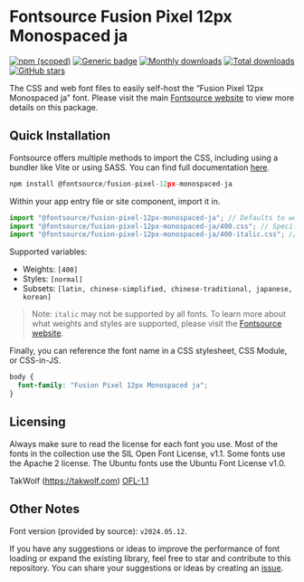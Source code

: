 # Fontsource Fusion Pixel 12px Monospaced ja

[![npm (scoped)](https://img.shields.io/npm/v/@fontsource/fusion-pixel-12px-monospaced-ja?color=brightgreen)](https://www.npmjs.com/package/@fontsource/fusion-pixel-12px-monospaced-ja) [![Generic badge](https://img.shields.io/badge/fontsource-passing-brightgreen)](https://github.com/fontsource/fontsource) [![Monthly downloads](https://badgen.net/npm/dm/@fontsource/fusion-pixel-12px-monospaced-ja)](https://github.com/fontsource/fontsource) [![Total downloads](https://badgen.net/npm/dt/@fontsource/fusion-pixel-12px-monospaced-ja)](https://github.com/fontsource/fontsource) [![GitHub stars](https://img.shields.io/github/stars/fontsource/fontsource.svg?style=social&label=Star)](https://github.com/fontsource/fontsource/stargazers)

The CSS and web font files to easily self-host the “Fusion Pixel 12px Monospaced ja” font. Please visit the main [Fontsource website](https://fontsource.org/fonts/fusion-pixel-12px-monospaced-ja) to view more details on this package.

## Quick Installation

Fontsource offers multiple methods to import the CSS, including using a bundler like Vite or using SASS. You can find full documentation [here](https://fontsource.org/docs/getting-started/introduction).

```javascript
npm install @fontsource/fusion-pixel-12px-monospaced-ja
```

Within your app entry file or site component, import it in.

```javascript
import "@fontsource/fusion-pixel-12px-monospaced-ja"; // Defaults to weight 400
import "@fontsource/fusion-pixel-12px-monospaced-ja/400.css"; // Specify weight
import "@fontsource/fusion-pixel-12px-monospaced-ja/400-italic.css"; // Specify weight and style
```

Supported variables:
- Weights: `[400]`
- Styles: `[normal]`
- Subsets: `[latin, chinese-simplified, chinese-traditional, japanese, korean]`

> Note: `italic` may not be supported by all fonts. To learn more about what weights and styles are supported, please visit the [Fontsource website](https://fontsource.org/fonts/fusion-pixel-12px-monospaced-ja).

Finally, you can reference the font name in a CSS stylesheet, CSS Module, or CSS-in-JS.

```css
body {
  font-family: "Fusion Pixel 12px Monospaced ja";
}
```

## Licensing
Always make sure to read the license for each font you use. Most of the fonts in the collection use the SIL Open Font License, v1.1. Some fonts use the Apache 2 license. The Ubuntu fonts use the Ubuntu Font License v1.0.

TakWolf (https://takwolf.com)
[OFL-1.1](https://raw.githubusercontent.com/TakWolf/fusion-pixel-font/master/LICENSE-OFL)

## Other Notes
Font version (provided by source): `v2024.05.12`.

If you have any suggestions or ideas to improve the performance of font loading or expand the existing library, feel free to star and contribute to this repository. You can share your suggestions or ideas by creating an [issue](https://github.com/fontsource/fontsource/issues).